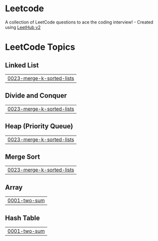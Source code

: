# Leetcode
A collection of LeetCode questions to ace the coding interview! - Created using [LeetHub v2](https://github.com/arunbhardwaj/LeetHub-2.0)

<!---LeetCode Topics Start-->
# LeetCode Topics
## Linked List
|  |
| ------- |
| [0023-merge-k-sorted-lists](https://github.com/mdnurulnit/Leetcode/tree/master/0023-merge-k-sorted-lists) |
## Divide and Conquer
|  |
| ------- |
| [0023-merge-k-sorted-lists](https://github.com/mdnurulnit/Leetcode/tree/master/0023-merge-k-sorted-lists) |
## Heap (Priority Queue)
|  |
| ------- |
| [0023-merge-k-sorted-lists](https://github.com/mdnurulnit/Leetcode/tree/master/0023-merge-k-sorted-lists) |
## Merge Sort
|  |
| ------- |
| [0023-merge-k-sorted-lists](https://github.com/mdnurulnit/Leetcode/tree/master/0023-merge-k-sorted-lists) |
## Array
|  |
| ------- |
| [0001-two-sum](https://github.com/mdnurulnit/Leetcode/tree/master/0001-two-sum) |
## Hash Table
|  |
| ------- |
| [0001-two-sum](https://github.com/mdnurulnit/Leetcode/tree/master/0001-two-sum) |
<!---LeetCode Topics End-->